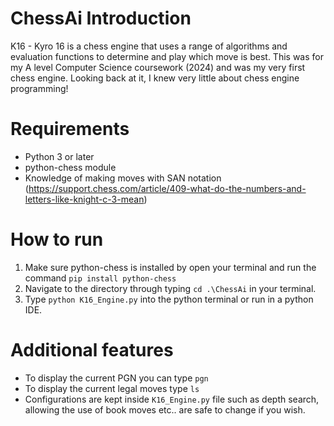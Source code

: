 # ChessAi Introduction
K16 - Kyro 16 is a chess engine that uses a range of algorithms and evaluation functions to determine and play which move is best.
This was for my A level Computer Science coursework (2024) and was my very first chess engine. Looking back at it, I knew very little about chess engine programming!

# Requirements

- Python 3 or later
- python-chess module
- Knowledge of making moves with SAN notation (https://support.chess.com/article/409-what-do-the-numbers-and-letters-like-knight-c-3-mean)

# How to run

1. Make sure python-chess is installed by open your terminal and run the command `pip install python-chess`
2. Navigate to the directory through typing `cd .\ChessAi` in your terminal. 
3. Type `python K16_Engine.py` into the python terminal or run in a python IDE.

# Additional features

- To display the current PGN you can type `pgn`
- To display the current legal moves type `ls`
- Configurations are kept inside `K16_Engine.py` file such as depth search, allowing the use of book moves etc.. are safe to change if you wish.


